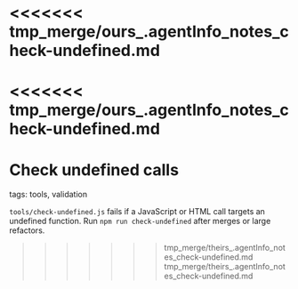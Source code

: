 <<<<<<< tmp_merge/ours_.agentInfo_notes_check-undefined.md
=======
<<<<<<< tmp_merge/ours_.agentInfo_notes_check-undefined.md
=======
# Check undefined calls

tags: tools, validation

`tools/check-undefined.js` fails if a JavaScript or HTML call targets an undefined function. Run `npm run check-undefined` after merges or large refactors.
>>>>>>> tmp_merge/theirs_.agentInfo_notes_check-undefined.md
>>>>>>> tmp_merge/theirs_.agentInfo_notes_check-undefined.md
